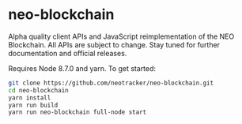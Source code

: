 # neo-blockchain

Alpha quality client APIs and JavaScript reimplementation of the NEO Blockchain. All APIs are subject to change. Stay tuned for further documentation and official releases.

Requires Node 8.7.0 and yarn. To get started:

```bash
git clone https://github.com/neotracker/neo-blockchain.git
cd neo-blockchain
yarn install
yarn run build
yarn run neo-blockchain full-node start
```
